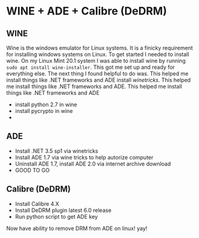 # WINE + ADE + Calibre (DeDRM)

## WINE
Wine is the windows emulator for Linux systems. It is a finicky requirement for installing
windows systems on Linux. To get started I needed to install wine. On my 
Linux Mint 20.1 system I was able to install wine by running `sudo apt install wine-installer`. 
This got me set up and ready for everything else. The next thing I found helpful to do was. This helped me install things like .NET frameworks and ADE
install *winetricks*. This helped me install things like .NET frameworks and ADE. This helped me install things like .NET frameworks and ADE

* install python 2.7 in wine
* install pycrypto in wine
* 
## ADE

* Install .NET 3.5 sp1 via winetricks
* Install ADE 1.7 via wine tricks to help autorize computer
* Uninstall ADE 1.7, install ADE 2.0 via internet archive download
* GOOD TO GO

## Calibre (DeDRM)

* Install Calibre 4.X
* Install DeDRM plugin latest 6.0 release
* Run python script to get ADE key

Now have ability to remove DRM from ADE on linux! yay!
